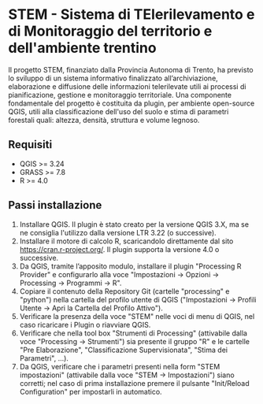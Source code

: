 STEM - Sistema di TElerilevamento e di Monitoraggio del territorio e dell'ambiente trentino
===========

Il progetto STEM, finanziato dalla Provincia Autonoma di Trento, ha previsto lo sviluppo di un sistema informativo finalizzato all’archiviazione, elaborazione e diffusione delle informazioni telerilevate utili ai processi di pianificazione, gestione e monitoraggio territoriale. Una componente fondamentale del progetto è costituita da plugin, per ambiente open-source QGIS, utili alla classificazione dell'uso del suolo e stima di parametri forestali quali: altezza, densità, struttura e volume legnoso.

Requisiti
-------------------------

* QGIS >= 3.24
* GRASS >= 7.8
* R >= 4.0

Passi installazione
-------------------------
1.	Installare QGIS. Il plugin è stato creato per la versione QGIS 3.X, ma se ne consiglia l'utilizzo dalla versione LTR 3.22 (o successive).
2.	Installare il motore di calcolo R, scaricandolo direttamente dal sito https://cran.r-project.org/. Il plugin supporta la versione 4.0 o successive.
3.	Da QGIS, tramite l’apposito modulo, installare il plugin "Processing R Provider" e configurarlo alla voce "Impostazioni -> Opzioni -> Processing -> Programmi -> R". 
4.	Copiare il contenuto della Repository Git (cartelle "processing" e "python") nella cartella del profilo utente di QGIS ("Impostazioni -> Profili Utente -> Apri la Cartella del Profilo Attivo"). 
5.	Verificare la presenza della voce "STEM" nelle voci di menu di QGIS, nel caso ricaricare i Plugin o riavviare QGIS.
7.	Verificare che nella tool box "Strumenti di Processing" (attivabile dalla voce "Processing -> Strumenti") sia presente il gruppo "R" e le cartelle "Pre Elaborazione", "Classificazione Supervisionata", "Stima dei Parametri", ...).
8.	 Da QGIS, verificare che i parametri presenti nella form "STEM impostazioni" (attivabile dalla voce "STEM -> Impostazioni") siano corretti; nel caso di prima installazione premere il pulsante "Init/Reload Configuration" per impostarli in automatico.

